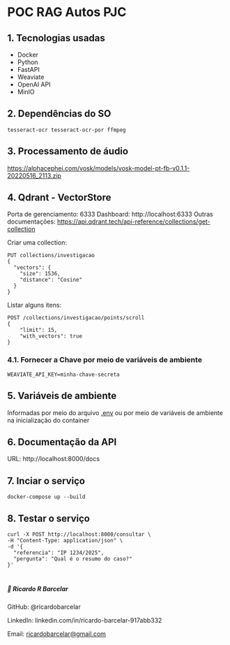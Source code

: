 # POC RAG Autos PJC

## 1. Tecnologias usadas

- Docker
- Python
- FastAPI
- Weaviate
- OpenAI API
- MinIO

## 2. Dependências do SO

```
tesseract-ocr tesseract-ocr-por ffmpeg
```

## 3. Processamento de áudio

https://alphacephei.com/vosk/models/vosk-model-pt-fb-v0.1.1-20220516_2113.zip


## 4. Qdrant - VectorStore

Porta de gerenciamento: 6333
Dashboard: http://localhost:6333
Outras documentações:
https://api.qdrant.tech/api-reference/collections/get-collection


Criar uma collection:
```
PUT collections/investigacao
{
  "vectors": {
    "size": 1536,
    "distance": "Cosine"
  }
}
```

Listar alguns itens:
```
POST /collections/investigacao/points/scroll
{
    "limit": 15,
    "with_vectors": true
}
```

### 4.1. Fornecer a Chave por meio de variáveis de ambiente

```
WEAVIATE_API_KEY=minha-chave-secreta
```

## 5. Variáveis de ambiente

Informadas por meio do arquivo [.env](.env) ou por meio de variáveis de ambiente na inicialização do container


## 6. Documentação da API

URL: http://localhost:8000/docs

## 7. Inciar o serviço

```
docker-compose up --build
```

## 8. Testar o serviço
```
curl -X POST http://localhost:8000/consultar \
-H "Content-Type: application/json" \
-d '{
  "referencia": "IP 1234/2025",
  "pergunta": "Qual é o resumo do caso?"
}'
```

#


##### 👤 Ricardo R Barcelar
GitHub: @ricardobarcelar

LinkedIn: linkedin.com/in/ricardo-barcelar-917abb332

Email: ricardobarcelar@gmail.com